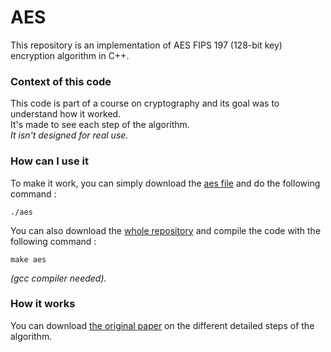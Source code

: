 # AES
This repository is an implementation of AES FIPS 197 (128-bit key) encryption algorithm in C++.

### Context of this code
This code is part of a course on cryptography and its goal was to understand how it worked.  
It's made to see each step of the algorithm.  
_It isn't designed for real use._  

### How can I use it
To make it work, you can simply download the [aes file](../master/aes) and do the following command :  
```
./aes
```


You can also download the [whole repository](https://github.com/hugoseri/AES) and compile the code with the following command : 
```
make aes
```

_(gcc compiler needed)._

### How it works
You can download [the original paper](../master/TD1_nist.fips.197.pdf) on the different detailed steps of the algorithm.  


